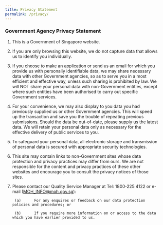 ```yaml
---
title: Privacy Statement
permalink: /privacy/
---
```

### **Government Agency Privacy Statement**

1. This is a Government of Singapore website.

2.  If you are only browsing this website, we do not capture data that allows us to identify you individually.

3.  If you choose to make an application or send us an email for which you provide us with personally identifiable data, we may share necessary data with other Government agencies, so as to serve you in a most efficient and effective way, unless such sharing is prohibited by law.  We will NOT share your personal data with non-Government entities, except where such entities have been authorised to carry out specific Government services.

4.  For your convenience, we may also display to you data you had previously supplied us or other Government agencies.  This will speed up the transaction and save you the trouble of repeating previous submissions. Should the data be out-of-date, please supply us the latest data.  We will retain your personal data only as necessary for the effective delivery of public services to you.

5.  To safeguard your personal data, all electronic storage and transmission of personal data is secured with appropriate security technologies.

6.  This site may contain links to non-Government sites whose data protection and privacy practices may differ from ours.  We are not responsible for the content and privacy practices of these other websites and encourage you to consult the privacy notices of those sites.

7.  Please contact our Quality Service Manager at Tel: 1800-225 4122 or e-mail (MOH_INFO@moh.gov.sg):

         (a)      For any enquires or feedback on our data protection policies and procedures; or

         (b)      If you require more information on or access to the data which you have earlier provided to us.